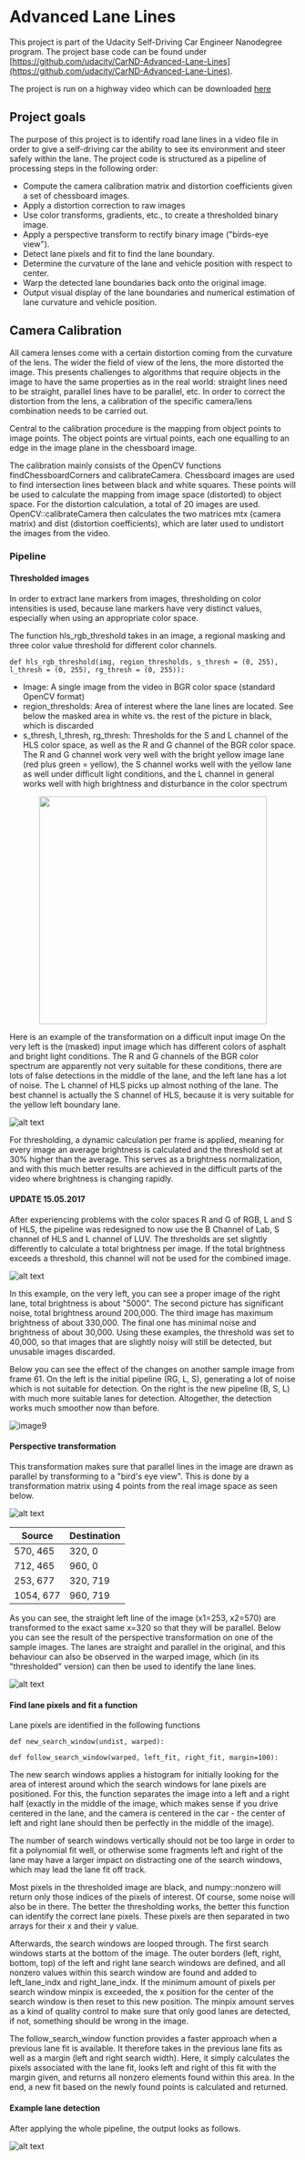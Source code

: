 # Advanced Lane Lines

This project is part of the Udacity Self-Driving Car Engineer Nanodegree program. The project base code can be found under [https://github.com/udacity/CarND-Advanced-Lane-Lines](https://github.com/udacity/CarND-Advanced-Lane-Lines). 

The project is run on a highway video which can be downloaded [here](https://github.com/udacity/CarND-Advanced-Lane-Lines/blob/master/project_video.mp4)


## Project goals

The purpose of this project is to identify road lane lines in a video file in order to give a self-driving car the ability to see its environment and steer safely within the lane. The project code is structured as a pipeline of processing steps in the following order:

* Compute the camera calibration matrix and distortion coefficients given a set of chessboard images.
* Apply a distortion correction to raw images
* Use color transforms, gradients, etc., to create a thresholded binary image.
* Apply a perspective transform to rectify binary image ("birds-eye view").
* Detect lane pixels and fit to find the lane boundary.
* Determine the curvature of the lane and vehicle position with respect to center.
* Warp the detected lane boundaries back onto the original image.
* Output visual display of the lane boundaries and numerical estimation of lane curvature and vehicle position.

[//]: # (Image References)

[image1]: ./output_images/calibration1.jpg "Distorted"
[image2]: ./output_images/undist_0.jpg "Undistorted"
[image3]: ./output_images/Region_mask.jpg "Mask for area of interest"
[image4]: ./output_images/ColorThresholdingExample.png "Pipeline with difficult input image"
[image5]: ./output_images/perspective_transform.png "4 points used for perspective transformation"
[image6]: ./output_images/warped_before_after.jpg "Image before and after warping"
[image7]: ./output_images/example_output_lane.jpg "One frame with lane detection"
[image8]: ./output_images/LUV_Thresholding.jpg "LUV L channel image with noise"
[image9]: ./output_images/combined_before_after.jpg
[video1]: ./output_final.mp4 "Video"



## Camera Calibration

All camera lenses come with a certain distortion coming from the curvature of the lens. The wider the field of view of the lens, the more distorted the image. This presents challenges to algorithms that require objects in the image to have the same properties as in the real world: straight lines need to be straight, parallel lines have to be parallel, etc. In order to correct the distortion from the lens, a calibration of the specific camera/lens combination needs to be carried out.

 
Central to the calibration procedure is the mapping from object points to image points. The object points are virtual points, each one equalling to an edge in the image plane in the chessboard image. 

The calibration mainly consists of the OpenCV functions findChessboardCorners and calibrateCamera. Chessboard images are used to find intersection lines between black and white squares. These points will be used to calculate the mapping from image space (distorted) to object space. For the distortion calculation, a total of 20 images are used. OpenCV::calibrateCamera then calculates the two matrices mtx (camera matrix) and dist (distortion coefficients), which are later used to undistort the images from the video.


### Pipeline

#### Thresholded images

In order to extract lane markers from images, thresholding on color intensities is used, because lane markers have very distinct values, especially when using an appropriate color space.

The function hls_rgb_threshold takes in an image, a regional masking and three color value threshold for different color channels.
```
def hls_rgb_threshold(img, region_thresholds, s_thresh = (0, 255), l_thresh = (0, 255), rg_thresh = (0, 255)):
```

- Image: A single image from the video in BGR color space (standard OpenCV format)
- region_thresholds: Area of interest where the lane lines are located. See below the masked area in white vs. the rest of the picture in black, which is discarded
- s_thresh, l_thresh, rg_thresh: Thresholds for the S and L channel of the HLS color space, as well as the R and G channel of the BGR color space. The R and G channel work very well with the bright yellow image lane (red plus green = yellow), the S channel works well with the yellow lane as well under difficult light conditions, and the L channel in general works well with high brightness and disturbance in the color spectrum

<center><img src="./output_images/Region_mask.jpg" width="400"  /></center>

Here is an example of the transformation on a difficult input image  On the very left is the (masked) input image which has different colors of asphalt and bright light conditions. The R and G channels of the BGR color spectrum are apparently not very suitable for these conditions, there are lots of false detections in the middle of the lane, and the left lane has a lot of noise. The L channel of HLS picks up almost nothing of the lane. The best channel is actually the S channel of HLS, because it is very suitable for the yellow left boundary lane.

![alt text][image4]

For thresholding, a dynamic calculation per frame is applied, meaning for every image an average brightness is calculated and the threshold set at 30% higher than the average. This serves as a brightness normalization, and with this much better results are achieved in the difficult parts of the video where brightness is changing rapidly.

#### UPDATE 15.05.2017
After experiencing problems with the color spaces R and G of RGB, L and S of HLS, the pipeline was redesigned to now use the B Channel of Lab, S channel of HLS and L channel of LUV. The thresholds are set slightly differently to calculate a total brightness per image. If the total brightness exceeds a threshold, this channel will not be used for the combined image. 

![alt text][image8]

In this example, on the very left, you can see a proper image of the right lane, total brightness is about "5000". The second picture has significant noise, total brightness around 200,000. The third image has maximum brightness of about 330,000. The final one has minimal noise and brightness of about 30,000. Using these examples, the threshold was set to 40,000, so that images that are slightly noisy will still be detected, but unusable images discarded.

Below you can see the effect of the changes on another sample image from frame 61. On the left is the initial pipeline (RG, L, S), generating a lot of noise which is not suitable for detection. On the right is the new pipeline (B, S, L) with much more suitable lanes for detection. Altogether, the detection works much smoother now than before.

![image9]


#### Perspective transformation

This transformation makes sure that parallel lines in the image are drawn as parallel by transforming to a "bird's eye view". This is done by a transformation matrix using 4 points from the real image space as seen below.

![alt text][image5]


| Source        | Destination   | 
|---------------|---------------| 
| 570, 465      | 320, 0        | 
| 712, 465      | 960, 0        |
| 253, 677      | 320, 719      |
| 1054, 677     | 960, 719      |

As you can see, the straight left line of the image (x1=253, x2=570) are transformed to the exact same x=320 so that they will be parallel. Below you can see the result of the perspective transformation on one of the sample images. The lanes are straight and parallel in the original, and this behaviour can also be observed in the warped image, which (in its "thresholded" version) can then be used to identify the lane lines.

![alt text][image6]

#### Find lane pixels and fit a function

Lane pixels are identified in the following functions

```
def new_search_window(undist, warped):
```

```
def follow_search_window(warped, left_fit, right_fit, margin=100):
```

The new search windows applies a histogram for initially looking for the area of interest around which the search windows for lane pixels are positioned. For this, the function separates the image into a left and a right half (exactly in the middle of the image, which makes sense if you drive centered in the lane, and the camera is centered in the car - the center of left and right lane should then be perfectly in the middle of the image). 

The number of search windows vertically should not be too large in order to fit a polynomial fit well, or otherwise some fragments left and right of the lane may have a larger impact on distracting one of the search windows, which may lead the lane fit off track.

Most pixels in the thresholded image are black, and numpy::nonzero will return only those indices of the pixels of interest. Of course, some noise will also be in there. The better the thresholding works, the better this function can identify the correct lane pixels. These pixels are then separated in two arrays for their x and their y value.

Afterwards, the search windows are looped through. The first search windows starts at the bottom of the image. The outer borders (left, right, bottom, top) of the left and right lane search windows are defined, and all nonzero values within this search window are found and added to left_lane_indx and right_lane_indx. If the minimum amount of pixels per search window minpix is exceeded, the x position for the center of the search window is then reset to this new position. The minpix amount serves as a kind of quality control to make sure that only good lanes are detected, if not, something should be wrong in the image.

The follow_search_window function provides a faster approach when a previous lane fit is available. It therefore takes in the previous lane fits as well as a margin (left and right search width). Here, it simply calculates the pixels associated with the lane fit, looks left and right of this fit with the margin given, and returns all nonzero elements found within this area. In the end, a new fit based on the newly found points is calculated and returned.


#### Example lane detection

After applying the whole pipeline, the output looks as follows.

![alt text][image7]